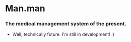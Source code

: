 # Man.man
### The medical management system of the present.

- Well, technically future. I'm still in development! :)
